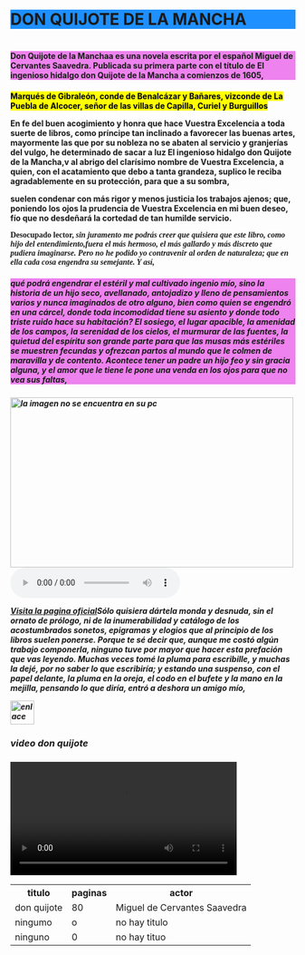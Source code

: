 <h1 style="background-color:DodgerBlue;">DON QUIJOTE DE LA MANCHA<h1>

<h4 style="background-color:rgb(238, 130, 238);">Don Quijote de la Manchaa​ es una novela escrita por el español Miguel de Cervantes Saavedra. Publicada su primera parte con el título de El ingenioso hidalgo don Quijote de la Mancha a comienzos de 1605,<h4>

<p><mark>Marqués de Gibraleón, conde de Benalcázar y Bañares, vizconde de La <strong>Puebla de Alcocer,<strong> señor de las villas de Capilla, Curiel y Burguillos<p>

<p>En fe del buen acogimiento y honra que hace Vuestra Excelencia a toda suerte de libros, como príncipe tan inclinado a favorecer las buenas artes, mayormente las que por su nobleza no se abaten al servicio y granjerías del vulgo, he determinado de sacar a luz El ingenioso hidalgo don <b>Quijote de la Mancha,v<b> al abrigo del clarísimo nombre de Vuestra Excelencia, a quien, con el acatamiento que debo a tanta grandeza, suplico le reciba agradablemente en su protección, para que a su sombra,<p>

<p>suelen condenar con más rigor y menos justicia los trabajos ajenos; que, poniendo los ojos la prudencia de Vuestra Excelencia en mi buen deseo, fío que no desdeñará la cortedad de tan humilde servicio.<p>

<p style="font-family:verdana;">Desocupado lector, <i>sin juramento me podrás creer que quisiera que este libro,<i> como hijo del entendimiento,fuera el más hermoso, el más gallardo y más discreto que pudiera imaginarse. Pero no he podido yo contravenir al orden de naturaleza; que en ella cada cosa engendra su semejante. Y así,<p> 

<h5 style="background-color:#ee82ee;">qué podrá engendrar el estéril y mal cultivado ingenio mío, sino la historia de un hijo seco, avellanado, antojadizo y lleno de pensamientos varios y nunca imaginados de otro alguno, bien como quien se engendró en una cárcel, donde toda incomodidad tiene su asiento y donde todo triste ruido hace su habitación? El sosiego, el lugar apacible, la amenidad de los campos, la serenidad de los cielos, el murmurar de las fuentes, la quietud del espíritu son grande parte para que las musas más estériles se muestren fecundas y ofrezcan partos al mundo que le colmen de maravilla y de contento. Acontece tener un padre un hijo feo y sin gracia alguna, y el amor que le tiene le pone una venda en los ojos para que no vea sus faltas,</h5>

<img src="C:\Users\luisa\Downloads\5d16d7fd99ee1-eb497c70-b949-4fba-a5ba-8ab175771981-1600x1600.jpg" alt="la imagen no se encuentra en su pc" style="width:500px;height:300px;">

<audio controls>
  <source src="horse.ogg" type="audio/ogg">
  <source src="horse.mp3" type="audio/mpeg">
Your browser does not support the audio element.
</audio>

<p><a href="read://http_www.cervantesvirtual.com/?url=http%3A%2F%2Fwww.cervantesvirtual.com%2Fobra-visor%2Fel-ingenioso-hidalgo-don-quijote-de-la-mancha-6%2Fhtml%2F05f86699-4b53-4d9b-8ab8-b40ab63fb0b3_2.html%23I_1_">Visita la pagina oficial</a>Sólo quisiera dártela monda y desnuda, sin el ornato de prólogo, ni de la inumerabilidad y catálogo de los acostumbrados sonetos, epigramas y elogios que al principio de los libros suelen ponerse. Porque te sé decir que, aunque me costó algún trabajo componerla, ninguno tuve por mayor que hacer esta prefación que vas leyendo. Muchas veces tomé la pluma para escribille, y muchas la dejé, por no saber lo que escribiría; y estando una suspenso, con el papel delante, la pluma en la oreja, el codo en el bufete y la mano en la mejilla, pensando lo que diría, entró a deshora un amigo mío,<p>

<a href="default.asp"><img src="C:\Users\luisa\Downloads\IMG_3707.jpg" alt="enlace en imagen" style="width:42px;height:42px;"></a>

<table style="width:100%">
  <tr>
    <th>titulo</th>
    <th>paginas</th> 
    <th>actor</th>
  </tr>
  <tr>
    <td>don quijote</td>
    <td>80</td>
    <td>Miguel de Cervantes Saavedra</td>
  </tr>
  <tr>
    <td>ningumo</td>
    <td>o</td>
    <td>no hay titulo</td>
  </tr>
  <tr>
    <td>ninguno</td>
    <td>0</td>
    <td>no hay tituo</td>

<h3>video don quijote<h3>

<video width="400" controls>
  <source src="C:\Users\luisa\Downloads\DON QUIJOTE DE LA MANCHA.mp4" type="video/mp4">
  <source src="mov_bbb.ogg" type="video/ogg">
  Your browser does not support HTML video.
</video>
